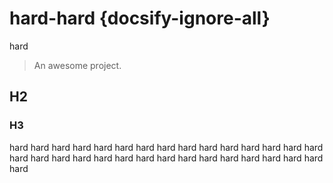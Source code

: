 # hard-hard {docsify-ignore-all}

hard
> An awesome project.

## H2

### H3

hard hard hard hard hard hard hard hard hard hard hard hard hard hard hard hard hard hard hard hard hard hard hard hard hard hard hard hard hard hard hard